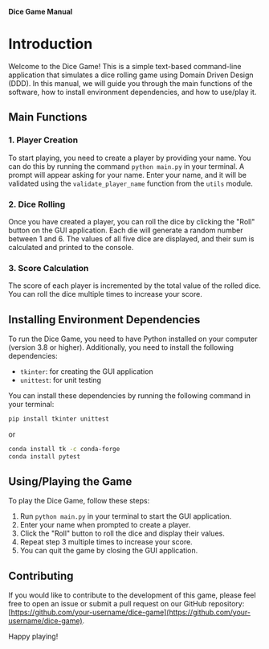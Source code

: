 **Dice Game Manual**

# Introduction
Welcome to the Dice Game! This is a simple text-based command-line application that simulates a dice rolling game using Domain Driven Design (DDD). In this manual, we will guide you through the main functions of the software, how to install environment dependencies, and how to use/play it.

## Main Functions

### 1. Player Creation
To start playing, you need to create a player by providing your name. You can do this by running the command `python main.py` in your terminal. A prompt will appear asking for your name. Enter your name, and it will be validated using the `validate_player_name` function from the `utils` module.

### 2. Dice Rolling
Once you have created a player, you can roll the dice by clicking the "Roll" button on the GUI application. Each die will generate a random number between 1 and 6. The values of all five dice are displayed, and their sum is calculated and printed to the console.

### 3. Score Calculation
The score of each player is incremented by the total value of the rolled dice. You can roll the dice multiple times to increase your score.

## Installing Environment Dependencies

To run the Dice Game, you need to have Python installed on your computer (version 3.8 or higher). Additionally, you need to install the following dependencies:

* `tkinter`: for creating the GUI application
* `unittest`: for unit testing

You can install these dependencies by running the following command in your terminal:
```bash
pip install tkinter unittest
```
or
```bash
conda install tk -c conda-forge
conda install pytest
```

## Using/Playing the Game

To play the Dice Game, follow these steps:

1. Run `python main.py` in your terminal to start the GUI application.
2. Enter your name when prompted to create a player.
3. Click the "Roll" button to roll the dice and display their values.
4. Repeat step 3 multiple times to increase your score.
5. You can quit the game by closing the GUI application.

## Contributing

If you would like to contribute to the development of this game, please feel free to open an issue or submit a pull request on our GitHub repository: [https://github.com/your-username/dice-game](https://github.com/your-username/dice-game).

Happy playing!